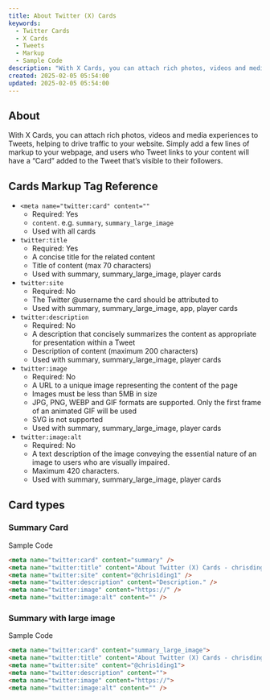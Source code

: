 ```yaml
---
title: About Twitter (X) Cards
keywords:
  - Twitter Cards
  - X Cards
  - Tweets
  - Markup
  - Sample Code
description: "With X Cards, you can attach rich photos, videos and media experiences to Tweets, helping to drive traffic to your website. Simply add a few lines of markup to your webpage, and users who Tweet links to your content will have a “Card” added to the Tweet that’s visible to their followers."
created: 2025-02-05 05:54:00
updated: 2025-02-05 05:54:00
---
```


## About

With X Cards, you can attach rich photos, videos and media experiences to Tweets, helping to drive traffic to your website. Simply add a few lines of markup to your webpage, and users who Tweet links to your content will have a “Card” added to the Tweet that’s visible to their followers.

## Cards Markup Tag Reference

- `<meta name="twitter:card" content=""`
  - Required: Yes
  - `content`. e.g. `summary`, `summary_large_image`
  - Used with all cards
- `twitter:title`
  - Required: Yes
  - A concise title for the related content
  - Title of content (max 70 characters)
  - Used with summary, summary_large_image, player cards
- `twitter:site`
  - Required: No
  - The Twitter @username the card should be attributed to
  - Used with summary, summary_large_image, app, player cards
- `twitter:description`
  - Required: No
  - A description that concisely summarizes the content as appropriate for presentation within a Tweet
  - Description of content (maximum 200 characters)
  - Used with summary, summary_large_image, player cards
- `twitter:image`
  - Required: No
  - A URL to a unique image representing the content of the page
  - Images must be less than 5MB in size
  - JPG, PNG, WEBP and GIF formats are supported. Only the first frame of an animated GIF will be used
  - SVG is not supported
  - Used with summary, summary_large_image, player cards
- `twitter:image:alt`
  - Required: No
  - A text description of the image conveying the essential nature of an image to users who are visually impaired.
  - Maximum 420 characters.
  - Used with summary, summary_large_image, player cards

## Card types

### Summary Card

Sample Code

```html
<meta name="twitter:card" content="summary" />
<meta name="twitter:title" content="About Twitter (X) Cards - chrisding.xyz" />
<meta name="twitter:site" content="@chris1ding1" />
<meta name="twitter:description" content="Description." />
<meta name="twitter:image" content="https://" />
<meta name="twitter:image:alt" content="" />
```

### Summary with large image

Sample Code

```html
<meta name="twitter:card" content="summary_large_image">
<meta name="twitter:title" content="About Twitter (X) Cards - chrisding.xyz">
<meta name="twitter:site" content="@chris1ding1">
<meta name="twitter:description" content="">
<meta name="twitter:image" content="https://">
<meta name="twitter:image:alt" content="" />
```
